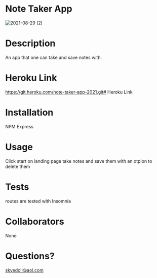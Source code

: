 #  Note Taker App
![2021-08-29 (2)](https://user-images.githubusercontent.com/83742550/131239821-e0c5946e-6317-424f-82a6-5c62e208efc8.png)



# Description
An app that one can take and save notes with.

#  Heroku Link
https://git.heroku.com/note-taker-app-2021.git# Heroku Link

# Installation
NPM 
Express

# Usage
Click start on landing page take notes and save them with an otpion to delete them


# Tests
routes are tested with Insomnia

# Collaborators
None
# Questions?
skyedoll@aol.com
